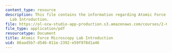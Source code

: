 ```yaml
---
content_type: resource
description: This file contains the information regarding Atomic Force Microscopy
  Lab Introduction.
file: https://ol-ocw-studio-app-production.s3.amazonaws.com/courses/2-674-micro-nano-engineering-laboratory-spring-2016/86aad5b7d546011e2392e59f978d1a46_MIT2_674S16_AFMLabIntro.pdf
file_type: application/pdf
resourcetype: Document
title: Atomic Force Microscopy Lab Introduction
uid: 86aad5b7-d546-011e-2392-e59f978d1a46
---
```

